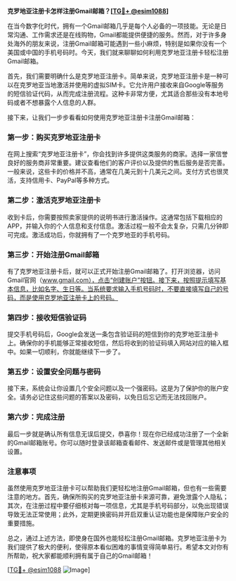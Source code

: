 **克罗地亚注册卡怎样注册Gmail邮箱？[[TG💪+ @esim1088](https://t.me/s/esim1088)]**

在当今数字化时代，拥有一个Gmail邮箱几乎是每个人必备的一项技能。无论是日常沟通、工作需求还是在线购物，Gmail都能提供便捷的服务。然而，对于许多身处海外的朋友来说，注册Gmail邮箱可能遇到一些小麻烦，特别是如果你没有一个美国或中国的手机号码时。今天，我们就来聊聊如何利用克罗地亚注册卡轻松注册Gmail邮箱。

首先，我们需要明确什么是克罗地亚注册卡。简单来说，克罗地亚注册卡是一种可以在克罗地亚当地激活并使用的虚拟SIM卡。它允许用户接收来自Google等服务的短信验证代码，从而完成注册流程。这种卡非常方便，尤其适合那些没有本地号码或者不想暴露个人信息的人群。

接下来，让我们一步步看看如何使用克罗地亚注册卡注册Gmail邮箱：

### 第一步：购买克罗地亚注册卡

在网上搜索“克罗地亚注册卡”，你会找到许多提供这类服务的商家。选择一家信誉良好的服务商非常重要。建议查看他们的客户评价以及提供的售后服务是否完善。一般来说，这些卡的价格并不高，通常在几美元到十几美元之间。支付方式也很灵活，支持信用卡、PayPal等多种方式。

### 第二步：激活克罗地亚注册卡

收到卡后，你需要按照卖家提供的说明书进行激活操作。这通常包括下载相应的APP，并输入你的个人信息和支付信息。激活过程一般不会太复杂，只需几分钟即可完成。激活成功后，你就拥有了一个克罗地亚的手机号码。

### 第三步：开始注册Gmail邮箱

有了克罗地亚注册卡后，就可以正式开始注册Gmail邮箱了。打开浏览器，访问Gmail官网（www.gmail.com），点击“创建账户”按钮。接下来，按照提示填写基本信息，比如名字、生日等。当系统要求输入手机号码时，不要直接填写自己的号码，而是使用克罗地亚注册卡上的号码。

### 第四步：接收短信验证码

提交手机号码后，Google会发送一条包含验证码的短信到你的克罗地亚注册卡上。确保你的手机能够正常接收短信，然后将收到的验证码填入网站对应的输入框中。如果一切顺利，你就能继续下一步了。

### 第五步：设置安全问题与密码

接下来，系统会让你设置几个安全问题以及一个强密码。这是为了保护你的账户安全。请务必记住这些问题的答案以及密码，以免日后忘记而无法找回账户。

### 第六步：完成注册

最后一步就是确认所有信息无误后提交，恭喜你！现在你已经成功注册了一个全新的Gmail邮箱账号。你可以随时登录该邮箱查看邮件、发送邮件或是管理其他相关设置。

### 注意事项

虽然使用克罗地亚注册卡可以帮助我们更轻松地注册Gmail邮箱，但也有一些需要注意的地方。首先，确保所购买的克罗地亚注册卡来源可靠，避免泄露个人隐私；其次，在注册过程中要仔细核对每一项信息，尤其是手机号码部分，以免出现错误导致无法正常使用；此外，定期更换密码并开启双重认证功能也是保障账户安全的重要措施。

总之，通过上述方法，即使身在国外也能轻松注册Gmail邮箱。克罗地亚注册卡为我们提供了极大的便利，使得原本看似困难的事情变得简单易行。希望本文对你有所帮助，祝大家都能顺利拥有属于自己的Gmail邮箱！

[[TG💪+ @esim1088](https://t.me/s/esim1088) ![Image](https://i.postimg.cc/4NQfJmqS/Snipaste-2025-05-13-00-14-12.png)]